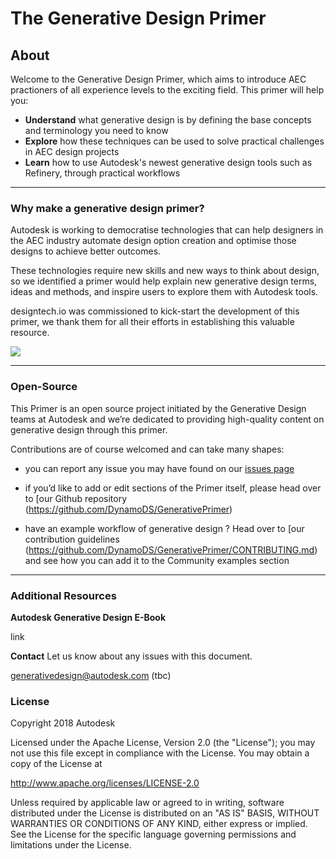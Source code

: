 # The Generative Design Primer

## About
Welcome to the Generative Design Primer, which aims to introduce AEC practioners of all experience levels to the exciting field. This primer will help you:

* **Understand** what generative design is by defining the base concepts and terminology you need to know
* **Explore** how these techniques can be used to solve practical challenges in AEC design projects
* **Learn** how to use Autodesk's newest generative design tools such as Refinery, through practical workflows

---

### Why make a generative design primer?
Autodesk is working to democratise technologies that can help designers in the AEC industry automate design option creation and optimise those designs to achieve better outcomes. 

These technologies require new skills and new ways to think about design, so we identified a primer would help explain new generative design terms, ideas and methods, and inspire users to explore them with Autodesk tools. 

designtech.io was commissioned to kick-start the development of this primer, we thank them for all their efforts in establishing this valuable resource.

[<img src="images/designtech_logo.png">](http://designtech.io)

---

### Open-Source
This Primer is an open source project initiated by the Generative Design teams at Autodesk and we’re dedicated to providing high-quality content on generative design through this primer.  

Contributions are of course welcomed and can take many shapes: 

* you can report any issue you may have found on our [issues page]( https://github.com/DynamoDS/GenerativePrimer/issues) 

* if you’d like to add or edit sections of the Primer itself, please head over to [our Github repository (https://github.com/DynamoDS/GenerativePrimer) 

* have an example workflow of generative design ? Head over to [our contribution guidelines (https://github.com/DynamoDS/GenerativePrimer/CONTRIBUTING.md) and see how you can add it to the Community examples section

---

### Additional Resources

**Autodesk Generative Design E-Book** 

link

**Contact** Let us know about any issues with this document.

generativedesign@autodesk.com (tbc)

### License
Copyright 2018 Autodesk

Licensed under the Apache License, Version 2.0 (the "License"); you may not use this file except in compliance with the License. You may obtain a copy of the License at

http://www.apache.org/licenses/LICENSE-2.0

Unless required by applicable law or agreed to in writing, software distributed under the License is distributed on an "AS IS" BASIS, WITHOUT WARRANTIES OR CONDITIONS OF ANY KIND, either express or implied. See the License for the specific language governing permissions and limitations under the License.
